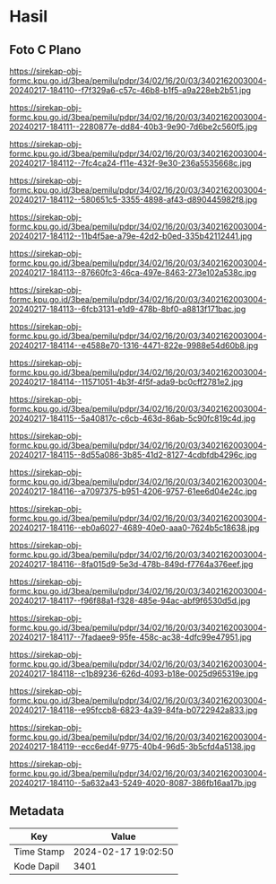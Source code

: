 # Hasil

## Foto C Plano

https://sirekap-obj-formc.kpu.go.id/3bea/pemilu/pdpr/34/02/16/20/03/3402162003004-20240217-184110--f7f329a6-c57c-46b8-b1f5-a9a228eb2b51.jpg

https://sirekap-obj-formc.kpu.go.id/3bea/pemilu/pdpr/34/02/16/20/03/3402162003004-20240217-184111--2280877e-dd84-40b3-9e90-7d6be2c560f5.jpg

https://sirekap-obj-formc.kpu.go.id/3bea/pemilu/pdpr/34/02/16/20/03/3402162003004-20240217-184112--7fc4ca24-f11e-432f-9e30-236a5535668c.jpg

https://sirekap-obj-formc.kpu.go.id/3bea/pemilu/pdpr/34/02/16/20/03/3402162003004-20240217-184112--580651c5-3355-4898-af43-d890445982f8.jpg

https://sirekap-obj-formc.kpu.go.id/3bea/pemilu/pdpr/34/02/16/20/03/3402162003004-20240217-184112--11b4f5ae-a79e-42d2-b0ed-335b42112441.jpg

https://sirekap-obj-formc.kpu.go.id/3bea/pemilu/pdpr/34/02/16/20/03/3402162003004-20240217-184113--87660fc3-46ca-497e-8463-273e102a538c.jpg

https://sirekap-obj-formc.kpu.go.id/3bea/pemilu/pdpr/34/02/16/20/03/3402162003004-20240217-184113--6fcb3131-e1d9-478b-8bf0-a8813f171bac.jpg

https://sirekap-obj-formc.kpu.go.id/3bea/pemilu/pdpr/34/02/16/20/03/3402162003004-20240217-184114--e4588e70-1316-4471-822e-9988e54d60b8.jpg

https://sirekap-obj-formc.kpu.go.id/3bea/pemilu/pdpr/34/02/16/20/03/3402162003004-20240217-184114--11571051-4b3f-4f5f-ada9-bc0cff2781e2.jpg

https://sirekap-obj-formc.kpu.go.id/3bea/pemilu/pdpr/34/02/16/20/03/3402162003004-20240217-184115--5a40817c-c6cb-463d-86ab-5c90fc819c4d.jpg

https://sirekap-obj-formc.kpu.go.id/3bea/pemilu/pdpr/34/02/16/20/03/3402162003004-20240217-184115--8d55a086-3b85-41d2-8127-4cdbfdb4296c.jpg

https://sirekap-obj-formc.kpu.go.id/3bea/pemilu/pdpr/34/02/16/20/03/3402162003004-20240217-184116--a7097375-b951-4206-9757-61ee6d04e24c.jpg

https://sirekap-obj-formc.kpu.go.id/3bea/pemilu/pdpr/34/02/16/20/03/3402162003004-20240217-184116--eb0a6027-4689-40e0-aaa0-7624b5c18638.jpg

https://sirekap-obj-formc.kpu.go.id/3bea/pemilu/pdpr/34/02/16/20/03/3402162003004-20240217-184116--8fa015d9-5e3d-478b-849d-f7764a376eef.jpg

https://sirekap-obj-formc.kpu.go.id/3bea/pemilu/pdpr/34/02/16/20/03/3402162003004-20240217-184117--f96f88a1-f328-485e-94ac-abf9f6530d5d.jpg

https://sirekap-obj-formc.kpu.go.id/3bea/pemilu/pdpr/34/02/16/20/03/3402162003004-20240217-184117--7fadaee9-95fe-458c-ac38-4dfc99e47951.jpg

https://sirekap-obj-formc.kpu.go.id/3bea/pemilu/pdpr/34/02/16/20/03/3402162003004-20240217-184118--c1b89236-626d-4093-b18e-0025d965319e.jpg

https://sirekap-obj-formc.kpu.go.id/3bea/pemilu/pdpr/34/02/16/20/03/3402162003004-20240217-184118--e95fccb8-6823-4a39-84fa-b0722942a833.jpg

https://sirekap-obj-formc.kpu.go.id/3bea/pemilu/pdpr/34/02/16/20/03/3402162003004-20240217-184119--ecc6ed4f-9775-40b4-96d5-3b5cfd4a5138.jpg

https://sirekap-obj-formc.kpu.go.id/3bea/pemilu/pdpr/34/02/16/20/03/3402162003004-20240217-184110--5a632a43-5249-4020-8087-386fb16aa17b.jpg


## Metadata

| Key        | Value               |
| ---------- | ------------------- |
| Time Stamp | 2024-02-17 19:02:50 |
| Kode Dapil | 3401                |



